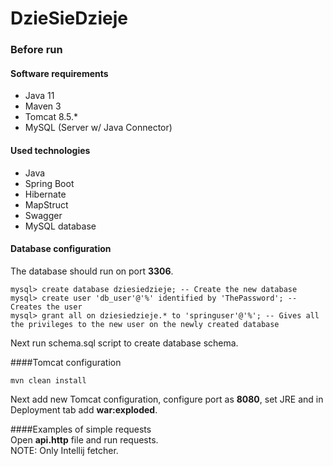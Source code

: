 # DzieSieDzieje
### Before run
#### Software requirements
* Java 11 
* Maven 3
* Tomcat 8.5.*
* MySQL (Server w/ Java Connector)

#### Used technologies
* Java 
* Spring Boot 
* Hibernate
* MapStruct
* Swagger
* MySQL database

#### Database configuration
The database should run on port **3306**. 
```
mysql> create database dziesiedzieje; -- Create the new database
mysql> create user 'db_user'@'%' identified by 'ThePassword'; -- Creates the user
mysql> grant all on dziesiedzieje.* to 'springuser'@'%'; -- Gives all the privileges to the new user on the newly created database
```
Next run schema.sql script to create database schema.

####Tomcat configuration 
```
mvn clean install
```
Next add new Tomcat configuration, configure port as **8080**, set JRE and in Deployment tab add **war:exploded**.

####Examples of simple requests   
Open **api.http** file and run requests.  
NOTE: Only Intellij fetcher. 